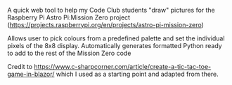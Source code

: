 A quick web tool to help my Code Club students "draw" pictures for the Raspberry Pi Astro Pi:Mission Zero project (https://projects.raspberrypi.org/en/projects/astro-pi-mission-zero)

Allows user to pick colours from a predefined palette and set the individual pixels of the 8x8 display.  Automatically generates formatted Python ready to add to the rest of the Mission Zero code

Credit to https://www.c-sharpcorner.com/article/create-a-tic-tac-toe-game-in-blazor/ which I used as a starting point and adapted from there.
